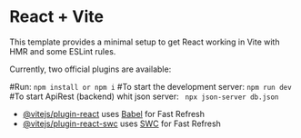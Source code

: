 # React + Vite

This template provides a minimal setup to get React working in Vite with HMR and some ESLint rules.

Currently, two official plugins are available:

#Run:
```npm install or npm i```
#To start the development server:
```npm run dev```
#To start ApiRest (backend) whit json server:
``` npx json-server db.json```

- [@vitejs/plugin-react](https://github.com/vitejs/vite-plugin-react/blob/main/packages/plugin-react/README.md) uses [Babel](https://babeljs.io/) for Fast Refresh
- [@vitejs/plugin-react-swc](https://github.com/vitejs/vite-plugin-react-swc) uses [SWC](https://swc.rs/) for Fast Refresh

